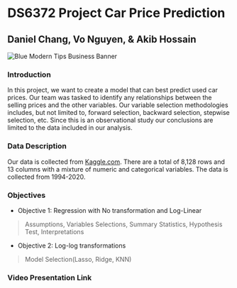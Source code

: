 # DS6372 Project Car Price Prediction
## Daniel Chang, Vo Nguyen, & Akib Hossain
![Blue Modern Tips Business Banner](https://user-images.githubusercontent.com/92649864/216754316-bcc16c84-55c2-43a9-8bef-fe8c76502f8d.jpg)

### Introduction
In this project, we want to create a model that can best predict used car prices. Our team was tasked to identify any relationships between the selling prices and the other variables. Our variable selection methodologies includes, but not limited to, forward selection, backward selection, stepwise selection, etc. Since this is an observational study our conclusions are limited to the data included in our analysis. 

### Data Description
Our data is collected from [Kaggle.com](https://www.kaggle.com/code/eisgandar/car-prices-predict-with-ensemble-methods/notebook). There are a total of 8,128 rows and 13 columns with a mixture of numeric and categorical variables. The data is collected from 1994-2020. 

### Objectives
- Objective 1: Regression with No transformation and Log-Linear
> Assumptions, Variables Selections, Summary Statistics, Hypothesis Test, Interpretations 

- Objective 2: Log-log transformations
> Model Selection(Lasso, Ridge, KNN)

### Video Presentation Link
